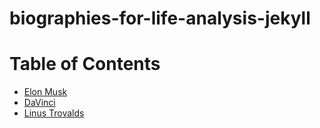 # biographies-for-life-analysis-jekyll

# Table of Contents

- [Elon Musk](elon_musk)
- [DaVinci](DaVinci)
- [Linus Trovalds](Linus_Trovalds)